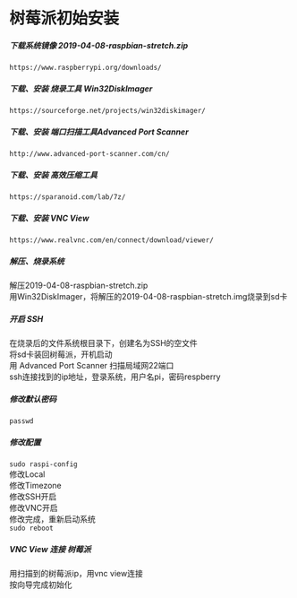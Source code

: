 # 树莓派初始安装

##### 下载系统镜像 2019-04-08-raspbian-stretch.zip  
`https://www.raspberrypi.org/downloads/`
##### 下载、安装 烧录工具 Win32DiskImager
`https://sourceforge.net/projects/win32diskimager/`
##### 下载、安装 端口扫描工具Advanced Port Scanner
`http://www.advanced-port-scanner.com/cn/`
##### 下载、安装 高效压缩工具
`https://sparanoid.com/lab/7z/`
##### 下载、安装 VNC View
`https://www.realvnc.com/en/connect/download/viewer/`
##### 解压、烧录系统
解压2019-04-08-raspbian-stretch.zip  
用Win32DiskImager，将解压的2019-04-08-raspbian-stretch.img烧录到sd卡  
##### 开启 SSH
在烧录后的文件系统根目录下，创建名为SSH的空文件  
将sd卡装回树莓派，开机启动  
用 Advanced Port Scanner 扫描局域网22端口  
ssh连接找到的ip地址，登录系统，用户名pi，密码respberry
##### 修改默认密码
`passwd`
##### 修改配置
`sudo raspi-config`  
修改Local  
修改Timezone  
修改SSH开启  
修改VNC开启  
修改完成，重新启动系统  
`sudo reboot`
##### VNC View 连接 树莓派
用扫描到的树莓派ip，用vnc view连接  
按向导完成初始化  
